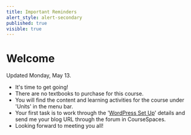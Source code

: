 ```yaml
---
title: Important Reminders
alert_style: alert-secondary
published: true
visible: true
---
```


# Welcome
Updated Monday, May 13.

- It's time to get going!
- There are no textbooks to purchase for this course.
- You will find the content and learning activities for the course under 'Units' in the menu bar.
- Your first task is to work through the '[WordPress Set Up](https://edtechuvic.ca/edci335/week-1)' details and send me your blog URL through the forum in CourseSpaces.
- Looking forward to meeting you all!
